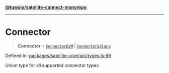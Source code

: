 [**@tuwaio/satellite-connect-monorepo**](../../../README.md)

***

# Connector

> **Connector** = [`ConnectorEVM`](ConnectorEVM.md) \| [`ConnectorSolana`](ConnectorSolana.md)

Defined in: [packages/satellite-core/src/types.ts:69](https://github.com/TuwaIO/satellite-connect/blob/8360ff0360276ab1441103db09b4fae110570e1d/packages/satellite-core/src/types.ts#L69)

Union type for all supported connector types
